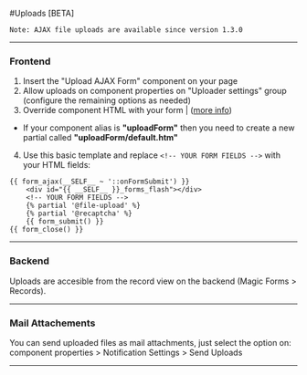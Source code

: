 #Uploads [BETA]

```
Note: AJAX file uploads are available since version 1.3.0
```

---

### Frontend

1. Insert the "Upload AJAX Form" component on your page
2. Allow uploads on component properties on "Uploader settings" group (configure the remaining options as needed)
3. Override component HTML with your form | ([more info](https://octobercms.com/docs/cms/components#overriding-partials))
  * If your component alias is **"uploadForm"** then you need to create a new partial called **"uploadForm/default.htm"**
4. Use this basic template and replace `<!-- YOUR FORM FIELDS -->` with your HTML fields:

```
{{ form_ajax(__SELF__ ~ '::onFormSubmit') }}
    <div id="{{ __SELF__ }}_forms_flash"></div>
    <!-- YOUR FORM FIELDS --> 
    {% partial '@file-upload' %}
    {% partial '@recaptcha' %}
    {{ form_submit() }}
{{ form_close() }}
```

---

### Backend
Uploads are accesible from the record view on the backend (Magic Forms > Records).

---

### Mail Attachements
You can send uploaded files as mail attachments, just select the option on: component properties > Notification Settings > Send Uploads

---

